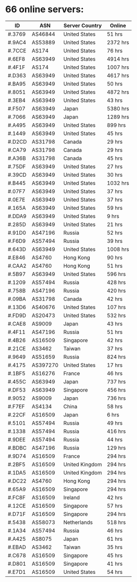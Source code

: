 # 66 online servers:

| ID | ASN | Server Country | Online |
| ------ | ------ | ------ | ------ |
| #.3769 | AS46844 | United States | 51 hrs |
| #.9AC4 | AS53889 | United States | 2372 hrs |
| #.7CCE | AS174 | United States | 76 hrs |
| #.6EF8 | AS63949 | United States | 4914 hrs |
| #.4F1F | AS174 | United States | 1007 hrs |
| #.D363 | AS63949 | United States | 4617 hrs |
| #.BA95 | AS63949 | United States | 50 hrs |
| #.8051 | AS63949 | United States | 4872 hrs |
| #.3EB4 | AS63949 | United States | 43 hrs |
| #.F507 | AS63949 | Japan | 5380 hrs |
| #.7066 | AS63949 | Japan | 1289 hrs |
| #.A495 | AS63949 | United States | 899 hrs |
| #.1449 | AS63949 | United States | 45 hrs |
| #.D2CD | AS31798 | Canada | 29 hrs |
| #.CA79 | AS31798 | Canada | 29 hrs |
| #.A36B | AS31798 | Canada | 45 hrs |
| #.75DF | AS63949 | United States | 27 hrs |
| #.39CD | AS63949 | United States | 30 hrs |
| #.B445 | AS63949 | United States | 1032 hrs |
| #.07F7 | AS63949 | United States | 37 hrs |
| #.0E7E | AS63949 | United States | 37 hrs |
| #.165A | AS63949 | United States | 59 hrs |
| #.DDA9 | AS63949 | United States | 9 hrs |
| #.285D | AS63949 | United States | 21 hrs |
| #.91D0 | AS47196 | Russia | 52 hrs |
| #.F6D9 | AS57494 | Russia | 39 hrs |
| #.643D | AS63949 | United States | 1008 hrs |
| #.E846 | AS4760 | Hong Kong | 90 hrs |
| #.CAA2 | AS4760 | Hong Kong | 51 hrs |
| #.5B97 | AS63949 | United States | 596 hrs |
| #.1209 | AS57494 | Russia | 428 hrs |
| #.758B | AS47196 | Russia | 420 hrs |
| #.09BA | AS31798 | Canada | 42 hrs |
| #.13D6 | AS40676 | United States | 107 hrs |
| #.FD9D | AS20473 | United States | 532 hrs |
| #.CAE8 | AS9009 | Japan | 43 hrs |
| #.4F11 | AS47196 | Russia | 51 hrs |
| #.4B26 | AS16509 | Singapore | 42 hrs |
| #.21CE | AS3462 | Taiwan | 37 hrs |
| #.9649 | AS51659 | Russia | 824 hrs |
| #.4175 | AS397270 | United States | 17 hrs |
| #.1BF5 | AS16276 | France | 46 hrs |
| #.455C | AS63949 | Japan | 737 hrs |
| #.DF53 | AS63949 | Singapore | 456 hrs |
| #.9052 | AS9009 | Japan | 736 hrs |
| #.F7EF | AS4134 | China | 58 hrs |
| #.22CF | AS16509 | Japan | 6 hrs |
| #.5101 | AS57494 | Russia | 49 hrs |
| #.1338 | AS57494 | Russia | 416 hrs |
| #.9DEE | AS57494 | Russia | 44 hrs |
| #.BDBC | AS47196 | Russia | 129 hrs |
| #.9D74 | AS16509 | France | 294 hrs |
| #.2BF5 | AS16509 | United Kingdom | 294 hrs |
| #.1DA5 | AS16509 | United Kingdom | 294 hrs |
| #.DC22 | AS4760 | Hong Kong | 294 hrs |
| #.65A9 | AS16509 | Singapore | 294 hrs |
| #.FC8F | AS16509 | Ireland | 42 hrs |
| #.12CE | AS16509 | Singapore | 57 hrs |
| #.D71F | AS16509 | Singapore | 294 hrs |
| #.5438 | AS58073 | Netherlands | 518 hrs |
| #.1A34 | AS57494 | Russia | 46 hrs |
| #.A425 | AS8075 | Japan | 61 hrs |
| #.EBAD | AS3462 | Taiwan | 35 hrs |
| #.C678 | AS16509 | Singapore | 45 hrs |
| #.D801 | AS16509 | Singapore | 41 hrs |
| #.E7D1 | AS16509 | United States | 54 hrs |

